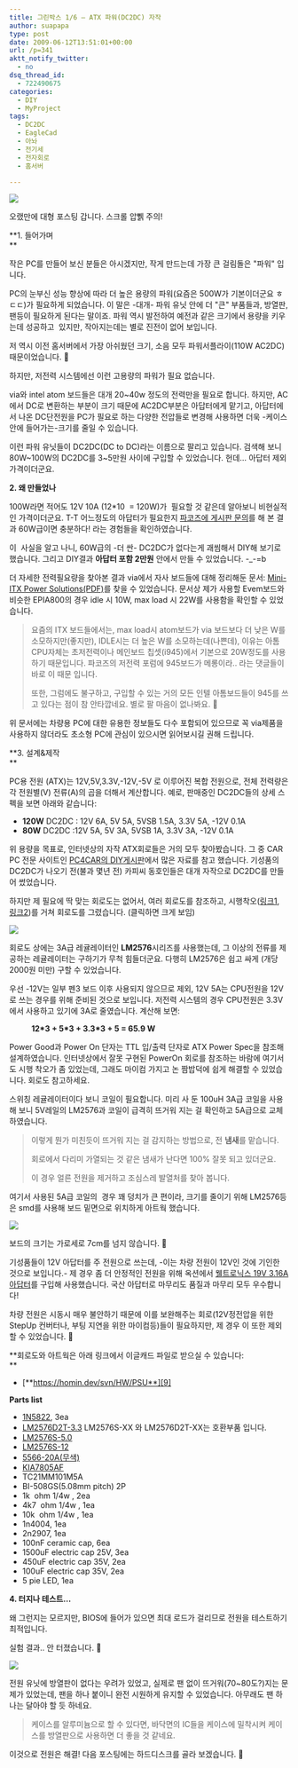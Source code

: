 ```yaml
---
title: 그린박스 1/6 – ATX 파워(DC2DC) 자작
author: suapapa
type: post
date: 2009-06-12T13:51:01+00:00
url: /p=341
aktt_notify_twitter:
  - no
dsq_thread_id:
  - 722490675
categories:
  - DIY
  - MyProject
tags:
  - DC2DC
  - EagleCad
  - 아놔
  - 전기세
  - 전자회로
  - 홈서버

---
```

![](https://asset.homin.dev/blog/image/mini_ATX_PSU_r2.webp)

오랬만에 대형 포스팅 갑니다. 스크롤 압쀍 주의!



**1. 들어가며  
** 

작은 PC를 만들어 보신 분들은 아시겠지만, 작게 만드는데 가장 큰 걸림돌은 "파워" 입니다.

PC의 눈부신 성능 향상에 따라 더 높은 용량의 파워(요즘은 500W가 기본이더군요 ㅎㄷㄷ)가 필요하게 되었습니다. 이 말은 -대개- 파워 유닛 안에 더 "큰" 부품들과, 방열판, 팬등이 필요하게 된다는 말이죠. 파워 역시 발전하여 예전과 같은 크기에서 용량을 키우는데 성공하고  있지만, 작아지는데는 별로 진전이 없어 보입니다.

저 역시 이전 홈서버에서 가장 아쉬웠던 크기, 소음 모두 파워서플라이(110W AC2DC) 때문이었습니다. 🙁

하지만, 저전력 시스템에선 이런 고용량의 파워가 필요 없습니다.

via와 intel atom 보드들은 대개 20~40w 정도의 전력만을 필요로 합니다. 하지만, AC에서 DC로 변환하는 부분이 크기 때문에 AC2DC부분은 아답터에게 맡기고, 아답터에서 나온 DC단전원을 PC가 필요로 하는 다양한 전압들로 변경해 사용하면 더욱 -케이스 안에 들어가는-크기를 줄일 수 있습니다.

이런 파워 유닛들이 DC2DC(DC to DC)라는 이름으로 팔리고 있습니다. 검색해 보니 80W~100W의 DC2DC를 3~5만원 사이에 구입할 수 있었습니다. 헌데&#8230; 아답터 제외 가격이더군요.

**2. 왜 만들었나** 

100W라면 적어도 12V 10A (12*10  = 120W)가  필요할 것 같은데 알아보니 비현실적인 가격이더군요. T-T 어느정도의 아답터가 필요한지 [파코즈에 게시판 문의][1]를 해 본 결과 60W급이면 충분하다! 라는 경험들을 확인하였습니다.

이  사실을 알고 나니, 60W급의 -더 싼- DC2DC가 없다는게 괘씸해서 DIY해 보기로 했습니다. 그리고 DIY결과 **아답터 포함 2만원** 안에서 만들 수 있었습니다. -_-=b

더 자세한 전력필요량을 찾아본 결과 via에서 자사 보드들에 대해 정리해둔 문서: [Mini-ITX Power Solutions(PDF)][2]를 찾을 수 있었습니다. 문서상 제가 사용할 Evem보드와 비슷한 EPIA800의 경우 idle 시 10W, max load 시 22W를 사용함을 확인할 수 있었습니다.

> 요즘의 ITX 보드들에서는, max load시 atom보드가 via 보드보다 더 낮은 W를 소모하지만(좋지만), IDLE시는 더 높은 W를 소모하는데(나쁜데), 이유는 아톰 CPU자체는 초저전력이나 메인보드 칩셋(i945)에서 기본으로 20W정도를 사용하기 때문입니다. 파코즈의 저전력 포럼에 945보드가 메롱이라.. 라는 댓글들이 바로 이 때문 입니다.
> 
> 또한, 그럼에도 불구하고, 구입할 수 있는 거의 모든 인텔 아톰보드들이 945를 쓰고 있다는 점이 참 안타깝네요. 별로 팔 마음이 없나봐요. 🙁

위 문서에는 차량용 PC에 대한 유용한 정보들도 다수 포함되어 있으므로 꼭 via제품을 사용하지 않더라도 초소형 PC에 관심이 있으시면 읽어보시길 권해 드립니다.

**3. 설계&제작  
** 

PC용 전원 (ATX)는 12V,5V,3.3V,-12V,-5V 로 이루어진 복합 전원으로, 전체 전력량은 각 전원별(V) 전류(A)의 곱을 더해서 계산합니다. 예로, 판매중인 DC2DC들의 상세 스펙을 보면 아래와 같습니다:

  * **120W** DC2DC : 12V 6A, 5V 5A, 5VSB 1.5A, 3.3V 5A, -12V 0.1A
  * **80W** DC2DC :12V 5A, 5V 3A, 5VSB 1A, 3.3V 3A, -12V 0.1A

위 용량을 목표로, 인터넷상의 자작 ATX회로들은 거의 모두 찾아봤습니다. 그 중 CAR PC 전문 사이트인 [PC4CAR의 DIY게시판][3]에서 많은 자료를 참고 했습니다. 기성품의 DC2DC가 나오기 전(불과 몇년 전) 카피씨 동호인들은 대개 자작으로 DC2DC를 만들어 썼었습니다.

하지만 제 필요에 딱 맞는 회로도는 없어서, 여러 회로도를 참조하고, 시행착오([링크1][4], [링크2][5])를 거쳐 회로도를 그렸습니다. (클릭하면 크게 보임)

[![](https://asset.homin.dev/blog/image/mini_ATX_PSU_sch.webp)][6]

회로도 상에는 3A급 레귤레이터인 **LM2576**시리즈를 사용했는데, 그 이상의 전류를 제공하는 레귤레이터는 구하기가 무척 힘들더군요. 다행히 LM2576은 쉽고 싸게 (개당 2000원 미만) 구할 수 있었습니다.

우선 -12V는 일부 펜3 보드 이후 사용되지 않으므로 제외, 12V 5A는 CPU전원을 12V로 쓰는 경우를 위해 준비된 것으로 보입니다. 저전력 시스템의 경우 CPU전원은 3.3V에서 사용하고 있기에 3A로 줄였습니다. 계산해 보면:

<p style="margin-left: 40px;">
  <strong>12*3 + 5*3 + 3.3*3 + 5 = 65.9 W</strong>
</p>

Power Good과 Power On 단자는 TTL 입/출력 단자로 ATX Power Spec을 참조해 설계하였습니다. 인터넷상에서 잘못 구현된 PowerOn 회로를 참조하는 바람에 여기서도 시행 착오가 좀 있었는데, 그래도 마이컴 가지고 논 짬밥덕에 쉽게 해결할 수 있었습니다. 회로도 참고하세요.

스위칭 레귤레이터이다 보니 코일이 필요합니다. 미리 사 둔 100uH 3A급 코일을 사용해 보니 5V레일의 LM2576과 코일이 급격히 뜨거워 지는 걸 확인하고 5A급으로 교체하였습니다.

> 이렇게 뭔가 미친듯이 뜨거워 지는 걸 감지하는 방법으로, 전 **냄새**를 맡습니다.
> 
> 회로에서 다리미 가열되는 것 같은 냄새가 난다면 100% 잘못 되고 있더군요.
> 
> 이 경우 얼른 전원을 제거하고 조심스레 발열처를 찾아 봅니다.

여기서 사용된 5A급 코일의  경우 꽤 덩치가 큰 편이라, 크기를 줄이기 위해 LM2576등은 smd를 사용해 보드 밑면으로 위치하게 아트웍 했습니다.

[![](https://asset.homin.dev/blog/image/mini_ATX_PSU_brd.webp)][7]

보드의 크기는 가로세로 7cm를 넘지 않습니다. 🙂

기성품들이 12V 아답터를 주 전원으로 쓰는데, -이는 차량 전원이 12V인 것에 기인한 것으로 보입니다.- 제 경우 좀 더 안정적인 전원을 위해 옥션에서 [웰트로닉스 19V 3.16A 아답터][8]를 구입해 사용했습니다. 국산 아답터로 마무리도 품질과 마무리 모두 우수합니다!

차량 전원은 시동시 매우 불안하기 때문에 이를 보완해주는 회로(12V정전압을 위한 StepUp 컨버터나, 부팅 지연을 위한 마이컴등)들이 필요하지만, 제 경우 이 또한 제외할 수 있었습니다. 🙂

**회로도와 아트웍은 아래 링크에서 이글캐드 파일로 받으실 수 있습니다:  
** 

  * [**https://homin.dev/svn/HW/PSU**][9]

**Parts list**

  * [1N5822](http://www.devicemart.co.kr/mart7/mall.php?cat=034005000&#038;query=view&#038;no=363), 3ea
  * [LM2576D2T-3.3](http://www.devicemart.co.kr/mart7/mall.php?cat=001014003&#038;query=view&#038;no=14148) LM2576S-XX 와 LM2576D2T-XX는 호환부품 입니다.
  * [LM2576S-5.0](http://www.devicemart.co.kr/mart7/mall.php?cat=001014003&#038;query=view&#038;no=10960)
  * [LM2576S-12](http://www.devicemart.co.kr/mart7/mall.php?cat=001014003&#038;query=view&#038;no=22475)
  * [5566-20A(무색)](http://www.devicemart.co.kr/mart7/mall.php?cat=013002015&#038;query=view&#038;no=1830)
  * [KIA7805AF](http://www.devicemart.co.kr/mart7/mall.php?cat=001014001&#038;query=view&#038;no=9740)
  * TC21MM101M5A
  * BI-508GS(5.08mm pitch) 2P
  * 1k  ohm 1/4w , 2ea
  * 4k7  ohm 1/4w , 1ea
  * 10k  ohm 1/4w , 1ea
  * 1n4004, 1ea
  * 2n2907, 1ea
  * 100nF ceramic cap, 6ea
  * 1500uF electric cap 25V, 3ea
  * 450uF electric cap 35V, 2ea
  * 100uF electric cap 35V, 2ea
  * 5 pie LED, 1ea

**4. 터지나 테스트&#8230;**

왜 그런지는 모르지만, BIOS에 들어가 있으면 최대 로드가 걸리므로 전원을 테스트하기 최적입니다.

실험 결과.. 안 터졌습니다. 🙂

![](https://asset.homin.dev/blog/image/mini_ATX_PSU_smoke_test.webp)

전원 유닛에 방열판이 없다는 우려가 있었고, 실제로 팬 없이 뜨거워(70~80도?)지는 문제가 있었는데, 팬을 하나 붙이니 완전 시원하게 유지할 수 있었습니다. 아무래도 팬 하나는 달아야 할 듯 하네요.

> 케이스를 알루미늄으로 할 수 있다면, 바닥면의 IC들을 케이스에 밀착시켜 케이스를 방열판으로 사용하면 더 좋을 것 같네요.

이것으로 전원은 해결! 다음 포스팅에는 하드디스크를 골라 보겠습니다. 🙂

 [1]: http://www.parkoz.com/zboard/view.php?id=cooling_solution&page=1&sn1=&divpage=3&sn=off&ss=on&sc=off&select_arrange=headnum&desc=asc&no=12426
 [2]: http://www.via.com.tw/en/downloads/whitepapers/initiatives/spearhead/ini_miniitx_powersolutions_bulucea.pdf
 [3]: http://pc4car.com/bbs/zboard.php?id=diy
 [4]: http://www.parkoz.com/zboard/view.php?id=diy_system&page=1&sn1=&divpage=1&sn=off&ss=on&sc=off&select_arrange=headnum&desc=asc&no=70
 [5]: http://www.parkoz.com/zboard/view.php?id=diy_system&page=1&sn1=&divpage=1&sn=off&ss=on&sc=off&select_arrange=headnum&desc=asc&no=74
 [6]: https://asset.homin.dev/blog/image/mini_ATX_PSU_sch.webp
 [7]: https://asset.homin.dev/blog/image/mini_ATX_PSU_brd.webp
 [8]: http://itempage3.auction.co.kr/detailview.aspx?itemno=A518270115&frm2=through
 [9]: https://homin.dev/svn/HW/PSU